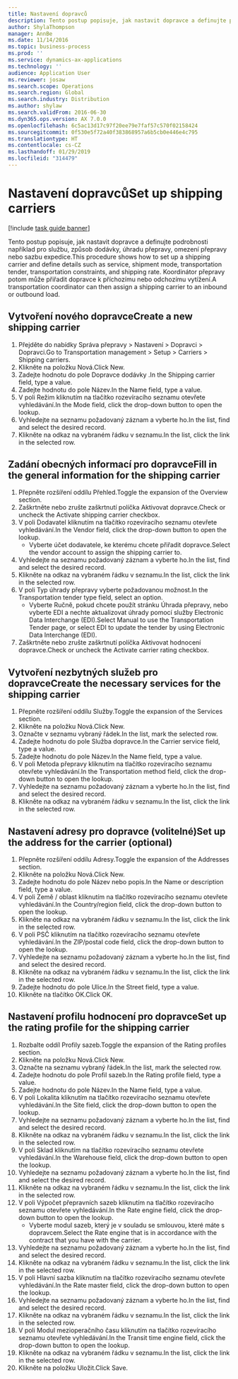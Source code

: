 ```yaml
---
title: Nastavení dopravců
description: Tento postup popisuje, jak nastavit dopravce a definujte podrobnosti například pro službu, způsob dodávky, úhradu přepravy, omezení přepravy nebo sazbu expedice.
author: ShylaThompson
manager: AnnBe
ms.date: 11/14/2016
ms.topic: business-process
ms.prod: ''
ms.service: dynamics-ax-applications
ms.technology: ''
audience: Application User
ms.reviewer: josaw
ms.search.scope: Operations
ms.search.region: Global
ms.search.industry: Distribution
ms.author: shylaw
ms.search.validFrom: 2016-06-30
ms.dyn365.ops.version: AX 7.0.0
ms.openlocfilehash: 6c5ac13d17c97f20ee79e7faf57c570f02158424
ms.sourcegitcommit: 0f530e5f72a40f383868957a6b5cb0e446e4c795
ms.translationtype: HT
ms.contentlocale: cs-CZ
ms.lasthandoff: 01/29/2019
ms.locfileid: "314479"
---
```

# <a name="set-up-shipping-carriers"></a><span data-ttu-id="deeee-103">Nastavení dopravců</span><span class="sxs-lookup"><span data-stu-id="deeee-103">Set up shipping carriers</span></span>

[!include [task guide banner](../../includes/task-guide-banner.md)]

<span data-ttu-id="deeee-104">Tento postup popisuje, jak nastavit dopravce a definujte podrobnosti například pro službu, způsob dodávky, úhradu přepravy, omezení přepravy nebo sazbu expedice.</span><span class="sxs-lookup"><span data-stu-id="deeee-104">This procedure shows how to set up a shipping carrier and define details such as service, shipment mode, transportation tender, transportation constraints, and shipping rate.</span></span> <span data-ttu-id="deeee-105">Koordinátor přepravy potom může přiřadit dopravce k příchozímu nebo odchozímu vytížení.</span><span class="sxs-lookup"><span data-stu-id="deeee-105">A transportation coordinator can then assign a shipping carrier to an inbound or outbound load.</span></span>


## <a name="create-a-new-shipping-carrier"></a><span data-ttu-id="deeee-106">Vytvoření nového dopravce</span><span class="sxs-lookup"><span data-stu-id="deeee-106">Create a new shipping carrier</span></span>
1. <span data-ttu-id="deeee-107">Přejděte do nabídky Správa přepravy > Nastavení > Dopravci > Dopravci.</span><span class="sxs-lookup"><span data-stu-id="deeee-107">Go to Transportation management > Setup > Carriers > Shipping carriers.</span></span>
2. <span data-ttu-id="deeee-108">Klikněte na položku Nová.</span><span class="sxs-lookup"><span data-stu-id="deeee-108">Click New.</span></span>
3. <span data-ttu-id="deeee-109">Zadejte hodnotu do pole Dopravce dodávky .</span><span class="sxs-lookup"><span data-stu-id="deeee-109">In the Shipping carrier field, type a value.</span></span>
4. <span data-ttu-id="deeee-110">Zadejte hodnotu do pole Název.</span><span class="sxs-lookup"><span data-stu-id="deeee-110">In the Name field, type a value.</span></span>
5. <span data-ttu-id="deeee-111">V poli Režim kliknutím na tlačítko rozevíracího seznamu otevřete vyhledávání.</span><span class="sxs-lookup"><span data-stu-id="deeee-111">In the Mode field, click the drop-down button to open the lookup.</span></span>
6. <span data-ttu-id="deeee-112">Vyhledejte na seznamu požadovaný záznam a vyberte ho.</span><span class="sxs-lookup"><span data-stu-id="deeee-112">In the list, find and select the desired record.</span></span>
7. <span data-ttu-id="deeee-113">Klikněte na odkaz na vybraném řádku v seznamu.</span><span class="sxs-lookup"><span data-stu-id="deeee-113">In the list, click the link in the selected row.</span></span>

## <a name="fill-in-the-general-information-for-the-shipping-carrier"></a><span data-ttu-id="deeee-114">Zadání obecných informací pro dopravce</span><span class="sxs-lookup"><span data-stu-id="deeee-114">Fill in the general information for the shipping carrier</span></span>
1. <span data-ttu-id="deeee-115">Přepněte rozšíření oddílu Přehled.</span><span class="sxs-lookup"><span data-stu-id="deeee-115">Toggle the expansion of the Overview section.</span></span>
2. <span data-ttu-id="deeee-116">Zaškrtněte nebo zrušte zaškrtnutí políčka Aktivovat dopravce.</span><span class="sxs-lookup"><span data-stu-id="deeee-116">Check or uncheck the Activate shipping carrier checkbox.</span></span>
3. <span data-ttu-id="deeee-117">V poli Dodavatel kliknutím na tlačítko rozevíracího seznamu otevřete vyhledávání.</span><span class="sxs-lookup"><span data-stu-id="deeee-117">In the Vendor field, click the drop-down button to open the lookup.</span></span>
    * <span data-ttu-id="deeee-118">Vyberte účet dodavatele, ke kterému chcete přiřadit dopravce.</span><span class="sxs-lookup"><span data-stu-id="deeee-118">Select the vendor account to assign the shipping carrier to.</span></span>  
4. <span data-ttu-id="deeee-119">Vyhledejte na seznamu požadovaný záznam a vyberte ho.</span><span class="sxs-lookup"><span data-stu-id="deeee-119">In the list, find and select the desired record.</span></span>
5. <span data-ttu-id="deeee-120">Klikněte na odkaz na vybraném řádku v seznamu.</span><span class="sxs-lookup"><span data-stu-id="deeee-120">In the list, click the link in the selected row.</span></span>
6. <span data-ttu-id="deeee-121">V poli Typ úhrady přepravy vyberte požadovanou možnost.</span><span class="sxs-lookup"><span data-stu-id="deeee-121">In the Transportation tender type field, select an option.</span></span>
    * <span data-ttu-id="deeee-122">Vyberte Ručně, pokud chcete použít stránku Úhrada přepravy, nebo vyberte EDI a nechte aktualizovat úhrady pomocí služby Electronic Data Interchange (EDI).</span><span class="sxs-lookup"><span data-stu-id="deeee-122">Select Manual to use the Transportation Tender page, or select EDI to update the tender by using Electronic Data Interchange (EDI).</span></span>  
7. <span data-ttu-id="deeee-123">Zaškrtněte nebo zrušte zaškrtnutí políčka Aktivovat hodnocení dopravce.</span><span class="sxs-lookup"><span data-stu-id="deeee-123">Check or uncheck the Activate carrier rating checkbox.</span></span>

## <a name="create-the-necessary-services-for-the-shipping-carrier"></a><span data-ttu-id="deeee-124">Vytvoření nezbytných služeb pro dopravce</span><span class="sxs-lookup"><span data-stu-id="deeee-124">Create the necessary services for the shipping carrier</span></span>
1. <span data-ttu-id="deeee-125">Přepněte rozšíření oddílu Služby.</span><span class="sxs-lookup"><span data-stu-id="deeee-125">Toggle the expansion of the Services section.</span></span>
2. <span data-ttu-id="deeee-126">Klikněte na položku Nová.</span><span class="sxs-lookup"><span data-stu-id="deeee-126">Click New.</span></span>
3. <span data-ttu-id="deeee-127">Označte v seznamu vybraný řádek.</span><span class="sxs-lookup"><span data-stu-id="deeee-127">In the list, mark the selected row.</span></span>
4. <span data-ttu-id="deeee-128">Zadejte hodnotu do pole Služba dopravce.</span><span class="sxs-lookup"><span data-stu-id="deeee-128">In the Carrier service field, type a value.</span></span>
5. <span data-ttu-id="deeee-129">Zadejte hodnotu do pole Název.</span><span class="sxs-lookup"><span data-stu-id="deeee-129">In the Name field, type a value.</span></span>
6. <span data-ttu-id="deeee-130">V poli Metoda přepravy kliknutím na tlačítko rozevíracího seznamu otevřete vyhledávání.</span><span class="sxs-lookup"><span data-stu-id="deeee-130">In the Transportation method field, click the drop-down button to open the lookup.</span></span>
7. <span data-ttu-id="deeee-131">Vyhledejte na seznamu požadovaný záznam a vyberte ho.</span><span class="sxs-lookup"><span data-stu-id="deeee-131">In the list, find and select the desired record.</span></span>
8. <span data-ttu-id="deeee-132">Klikněte na odkaz na vybraném řádku v seznamu.</span><span class="sxs-lookup"><span data-stu-id="deeee-132">In the list, click the link in the selected row.</span></span>

## <a name="set-up-the-address-for-the-carrier-optional"></a><span data-ttu-id="deeee-133">Nastavení adresy pro dopravce (volitelné)</span><span class="sxs-lookup"><span data-stu-id="deeee-133">Set up the address for the carrier (optional)</span></span>
1. <span data-ttu-id="deeee-134">Přepněte rozšíření oddílu Adresy.</span><span class="sxs-lookup"><span data-stu-id="deeee-134">Toggle the expansion of the Addresses section.</span></span>
2. <span data-ttu-id="deeee-135">Klikněte na položku Nová.</span><span class="sxs-lookup"><span data-stu-id="deeee-135">Click New.</span></span>
3. <span data-ttu-id="deeee-136">Zadejte hodnotu do pole Název nebo popis.</span><span class="sxs-lookup"><span data-stu-id="deeee-136">In the Name or description field, type a value.</span></span>
4. <span data-ttu-id="deeee-137">V poli Země / oblast kliknutím na tlačítko rozevíracího seznamu otevřete vyhledávání.</span><span class="sxs-lookup"><span data-stu-id="deeee-137">In the Country/region field, click the drop-down button to open the lookup.</span></span>
5. <span data-ttu-id="deeee-138">Klikněte na odkaz na vybraném řádku v seznamu.</span><span class="sxs-lookup"><span data-stu-id="deeee-138">In the list, click the link in the selected row.</span></span>
6. <span data-ttu-id="deeee-139">V poli PSČ kliknutím na tlačítko rozevíracího seznamu otevřete vyhledávání.</span><span class="sxs-lookup"><span data-stu-id="deeee-139">In the ZIP/postal code field, click the drop-down button to open the lookup.</span></span>
7. <span data-ttu-id="deeee-140">Vyhledejte na seznamu požadovaný záznam a vyberte ho.</span><span class="sxs-lookup"><span data-stu-id="deeee-140">In the list, find and select the desired record.</span></span>
8. <span data-ttu-id="deeee-141">Klikněte na odkaz na vybraném řádku v seznamu.</span><span class="sxs-lookup"><span data-stu-id="deeee-141">In the list, click the link in the selected row.</span></span>
9. <span data-ttu-id="deeee-142">Zadejte hodnotu do pole Ulice.</span><span class="sxs-lookup"><span data-stu-id="deeee-142">In the Street field, type a value.</span></span>
10. <span data-ttu-id="deeee-143">Klikněte na tlačítko OK.</span><span class="sxs-lookup"><span data-stu-id="deeee-143">Click OK.</span></span>

## <a name="set-up-the-rating-profile-for-the-shipping-carrier"></a><span data-ttu-id="deeee-144">Nastavení profilu hodnocení pro dopravce</span><span class="sxs-lookup"><span data-stu-id="deeee-144">Set up the rating profile for the shipping carrier</span></span>
1. <span data-ttu-id="deeee-145">Rozbalte oddíl Profily sazeb.</span><span class="sxs-lookup"><span data-stu-id="deeee-145">Toggle the expansion of the Rating profiles section.</span></span>
2. <span data-ttu-id="deeee-146">Klikněte na položku Nová.</span><span class="sxs-lookup"><span data-stu-id="deeee-146">Click New.</span></span>
3. <span data-ttu-id="deeee-147">Označte na seznamu vybraný řádek.</span><span class="sxs-lookup"><span data-stu-id="deeee-147">In the list, mark the selected row.</span></span>
4. <span data-ttu-id="deeee-148">Zadejte hodnotu do pole Profil sazeb.</span><span class="sxs-lookup"><span data-stu-id="deeee-148">In the Rating profile field, type a value.</span></span>
5. <span data-ttu-id="deeee-149">Zadejte hodnotu do pole Název.</span><span class="sxs-lookup"><span data-stu-id="deeee-149">In the Name field, type a value.</span></span>
6. <span data-ttu-id="deeee-150">V poli Lokalita kliknutím na tlačítko rozevíracího seznamu otevřete vyhledávání.</span><span class="sxs-lookup"><span data-stu-id="deeee-150">In the Site field, click the drop-down button to open the lookup.</span></span>
7. <span data-ttu-id="deeee-151">Vyhledejte na seznamu požadovaný záznam a vyberte ho.</span><span class="sxs-lookup"><span data-stu-id="deeee-151">In the list, find and select the desired record.</span></span>
8. <span data-ttu-id="deeee-152">Klikněte na odkaz na vybraném řádku v seznamu.</span><span class="sxs-lookup"><span data-stu-id="deeee-152">In the list, click the link in the selected row.</span></span>
9. <span data-ttu-id="deeee-153">V poli Sklad kliknutím na tlačítko rozevíracího seznamu otevřete vyhledávání.</span><span class="sxs-lookup"><span data-stu-id="deeee-153">In the Warehouse field, click the drop-down button to open the lookup.</span></span>
10. <span data-ttu-id="deeee-154">Vyhledejte na seznamu požadovaný záznam a vyberte ho.</span><span class="sxs-lookup"><span data-stu-id="deeee-154">In the list, find and select the desired record.</span></span>
11. <span data-ttu-id="deeee-155">Klikněte na odkaz na vybraném řádku v seznamu.</span><span class="sxs-lookup"><span data-stu-id="deeee-155">In the list, click the link in the selected row.</span></span>
12. <span data-ttu-id="deeee-156">V poli Výpočet přepravních sazeb kliknutím na tlačítko rozevíracího seznamu otevřete vyhledávání.</span><span class="sxs-lookup"><span data-stu-id="deeee-156">In the Rate engine field, click the drop-down button to open the lookup.</span></span>
    * <span data-ttu-id="deeee-157">Vyberte modul sazeb, který je v souladu se smlouvou, které máte s dopravcem.</span><span class="sxs-lookup"><span data-stu-id="deeee-157">Select the Rate engine that is in accordance with the contract that you have with the carrier.</span></span>  
13. <span data-ttu-id="deeee-158">Vyhledejte na seznamu požadovaný záznam a vyberte ho.</span><span class="sxs-lookup"><span data-stu-id="deeee-158">In the list, find and select the desired record.</span></span>
14. <span data-ttu-id="deeee-159">Klikněte na odkaz na vybraném řádku v seznamu.</span><span class="sxs-lookup"><span data-stu-id="deeee-159">In the list, click the link in the selected row.</span></span>
15. <span data-ttu-id="deeee-160">V poli Hlavní sazba kliknutím na tlačítko rozevíracího seznamu otevřete vyhledávání.</span><span class="sxs-lookup"><span data-stu-id="deeee-160">In the Rate master field, click the drop-down button to open the lookup.</span></span>
16. <span data-ttu-id="deeee-161">Vyhledejte na seznamu požadovaný záznam a vyberte ho.</span><span class="sxs-lookup"><span data-stu-id="deeee-161">In the list, find and select the desired record.</span></span>
17. <span data-ttu-id="deeee-162">Klikněte na odkaz na vybraném řádku v seznamu.</span><span class="sxs-lookup"><span data-stu-id="deeee-162">In the list, click the link in the selected row.</span></span>
18. <span data-ttu-id="deeee-163">V poli Modul mezioperačního času kliknutím na tlačítko rozevíracího seznamu otevřete vyhledávání.</span><span class="sxs-lookup"><span data-stu-id="deeee-163">In the Transit time engine field, click the drop-down button to open the lookup.</span></span>
19. <span data-ttu-id="deeee-164">Klikněte na odkaz na vybraném řádku v seznamu.</span><span class="sxs-lookup"><span data-stu-id="deeee-164">In the list, click the link in the selected row.</span></span>
20. <span data-ttu-id="deeee-165">Klikněte na položku Uložit.</span><span class="sxs-lookup"><span data-stu-id="deeee-165">Click Save.</span></span>

